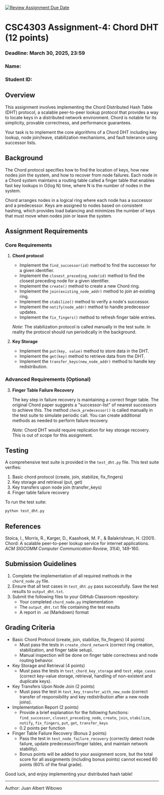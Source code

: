 [![Review Assignment Due Date](https://classroom.github.com/assets/deadline-readme-button-22041afd0340ce965d47ae6ef1cefeee28c7c493a6346c4f15d667ab976d596c.svg)](https://classroom.github.com/a/i1U55jTT)
# CSC4303 Assignment-4: Chord DHT (12 points)

### Deadline: March 30, 2025, 23:59

### Name:

### Student ID:

## Overview

This assignment involves implementing the Chord Distributed Hash Table (DHT) protocol, a scalable peer-to-peer lookup protocol that provides a way to locate keys in a distributed network environment. Chord is notable for its simplicity, provable correctness, and performance guarantees.

Your task is to implement the core algorithms of a Chord DHT including key lookup, node join/leave, stabilization mechanisms, and fault tolerance using successor lists.

## Background

The Chord protocol specifies how to find the location of keys, how new nodes join the system, and how to recover from node failures. Each node in a Chord system maintains a routing table called a finger table that enables fast key lookups in O(log N) time, where N is the number of nodes in the system.

Chord arranges nodes in a logical ring where each node has a successor and a predecessor. Keys are assigned to nodes based on consistent hashing, which provides load balancing and minimizes the number of keys that must move when nodes join or leave the system.

## Assignment Requirements

### Core Requirements

1. **Chord protocol**

    - Implement the `find_successor(id)` method to find the successor for a given identifier.
    - Implement the `closest_preceding_node(id)` method to find the closest preceding node for a given identifier.
    - Implement the `create()` method to create a new Chord ring.
    - Implement the `join(existing_node_addr)` method to join an existing ring.
    - Implement the `stabilize()` method to verify a node's successor.
    - Implement the `notify(node_addr)` method to handle predecessor updates.
    - Implement the `fix_fingers()` method to refresh finger table entries.

    _Note_: The stabilization protocol is called manually in the test suite. In reality the protocol should run periodically in the background.

2. **Key Storage**

    - Implement the `put(key, value)` method to store data in the DHT.
    - Implement the `get(key)` method to retrieve data from the DHT.
    - Implement the `transfer_keys(new_node_addr)` method to handle key redistribution.

### Advanced Requirements (Optional)

3. **Finger Table Failure Recovery**

    The key step in failure recovery is maintaining a correct finger table. The original Chord paper suggests a "successor-list" of nearest successors to achieve this. The method `check_predecessor()` is called manually in the test suite to simulate periodic call. You can create additional methods as needed to perform failure recovery.

    _Note_: Chord DHT would require replication for key storage recovery. This is out of scope for this assignment.

## Testing

A comprehensive test suite is provided in the `test_dht.py` file. This test suite verifies:

1. Basic chord protocol (create, join, stabilize, fix_fingers)
2. Key storage and retrieval (put, get)
3. Key transfers upon node join (transfer_keys)
4. Finger table failure recovery

To run the test suite:

```bash
python test_dht.py
```

## References

Stoica, I., Morris, R., Karger, D., Kaashoek, M. F., & Balakrishnan, H. (2001). Chord: A scalable peer-to-peer lookup service for internet applications. _ACM SIGCOMM Computer Communication Review_, 31(4), 149-160.

## Submission Guidelines

1. Complete the implementation of all required methods in the `chord_node.py` file.
2. Ensure that all test cases in `test_dht.py` pass successfully. Save the test results to `output_dht.txt`.
3. Submit the following files to your GitHub Classroom repository:
    - Your completed `chord_node.py` implementation
    - The `output_dht.txt` file containing the test results
    - A report in `.md` (Markdown) format

## Grading Criteria

-   Basic Chord Protocol (create, join, stabilize, fix_fingers) (4 points)
    -   Must pass the tests in `create_chord_network` (correct ring creation, stabilization, and finger table setup).
    -   Manual inspection will be done on finger table correctness and node routing behavior.
-   Key Storage and Retrieval (4 points)
    -   Must pass the tests in `test_chord_key_storage` and `test_edge_cases` (correct key-value storage, retrieval, handling of non-existent and duplicate keys).
-   Key Transfers Upon Node Join (2 points)
    -   Must pass the test in `test_key_transfer_with_new_node` (correct transfer of responsibility and key redistribution after a new node joins).
-   Implementation Report (2 points)
    -   Provide a brief explanation for the following functions: `find_successor`, `closest_preceding_node`, `create`, `join`, `stabilize`, `notify`, `fix_fingers`, `put`, `get`, `transfer_keys`
    -   0.2 points per function
-   Finger Table Failure Recovery (Bonus 2 points)
    -   Pass the test in `test_node_failure_recovery` (correctly detect node failure, update predecessor/finger tables, and maintain network stability).
    -   Bonus points will be added to your assignment score, but the total score for all assignments (including bonus points) cannot exceed 60 points (60% of the final grade).

Good luck, and enjoy implementing your distributed hash table!

---

Author: Juan Albert Wibowo
